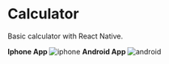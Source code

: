# Calculator
Basic calculator with React Native. 

**Iphone App**
![iphone](https://github.com/emulsazib/Calculator/assets/110263665/6f17d261-f8be-4949-a403-c9c2b535e4e6)
**Android App**
![android](https://github.com/emulsazib/Calculator/assets/110263665/82d17815-8bfb-4330-906b-2b85b122971f)
